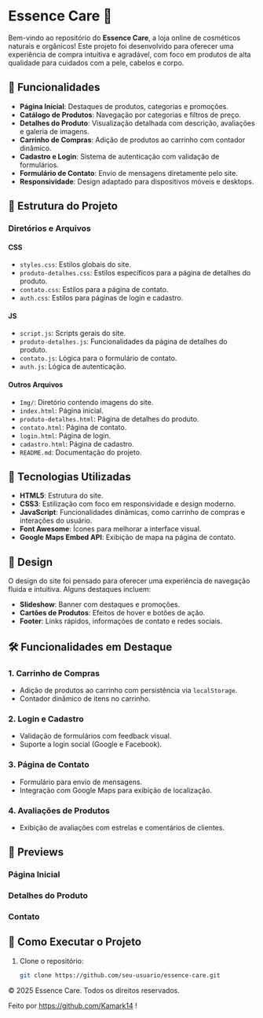 # Essence Care 🌿

Bem-vindo ao repositório do **Essence Care**, a loja online de cosméticos naturais e orgânicos! Este projeto foi desenvolvido para oferecer uma experiência de compra intuitiva e agradável, com foco em produtos de alta qualidade para cuidados com a pele, cabelos e corpo.

## 🌟 Funcionalidades

- **Página Inicial**: Destaques de produtos, categorias e promoções.
- **Catálogo de Produtos**: Navegação por categorias e filtros de preço.
- **Detalhes do Produto**: Visualização detalhada com descrição, avaliações e galeria de imagens.
- **Carrinho de Compras**: Adição de produtos ao carrinho com contador dinâmico.
- **Cadastro e Login**: Sistema de autenticação com validação de formulários.
- **Formulário de Contato**: Envio de mensagens diretamente pelo site.
- **Responsividade**: Design adaptado para dispositivos móveis e desktops.

## 📂 Estrutura do Projeto

### Diretórios e Arquivos

#### CSS
- `styles.css`: Estilos globais do site.
- `produto-detalhes.css`: Estilos específicos para a página de detalhes do produto.
- `contato.css`: Estilos para a página de contato.
- `auth.css`: Estilos para páginas de login e cadastro.

#### JS
- `script.js`: Scripts gerais do site.
- `produto-detalhes.js`: Funcionalidades da página de detalhes do produto.
- `contato.js`: Lógica para o formulário de contato.
- `auth.js`: Lógica de autenticação.

#### Outros Arquivos
- `Img/`: Diretório contendo imagens do site.
- `index.html`: Página inicial.
- `produto-detalhes.html`: Página de detalhes do produto.
- `contato.html`: Página de contato.
- `login.html`: Página de login.
- `cadastro.html`: Página de cadastro.
- `README.md`: Documentação do projeto.

## 🚀 Tecnologias Utilizadas

- **HTML5**: Estrutura do site.
- **CSS3**: Estilização com foco em responsividade e design moderno.
- **JavaScript**: Funcionalidades dinâmicas, como carrinho de compras e interações do usuário.
- **Font Awesome**: Ícones para melhorar a interface visual.
- **Google Maps Embed API**: Exibição de mapa na página de contato.

## 🎨 Design

O design do site foi pensado para oferecer uma experiência de navegação fluida e intuitiva. Alguns destaques incluem:

- **Slideshow**: Banner com destaques e promoções.
- **Cartões de Produtos**: Efeitos de hover e botões de ação.
- **Footer**: Links rápidos, informações de contato e redes sociais.

## 🛠️ Funcionalidades em Destaque

### 1. **Carrinho de Compras**
- Adição de produtos ao carrinho com persistência via `localStorage`.
- Contador dinâmico de itens no carrinho.

### 2. **Login e Cadastro**
- Validação de formulários com feedback visual.
- Suporte a login social (Google e Facebook).

### 3. **Página de Contato**
- Formulário para envio de mensagens.
- Integração com Google Maps para exibição de localização.

### 4. **Avaliações de Produtos**
- Exibição de avaliações com estrelas e comentários de clientes.

## 📸 Previews

### Página Inicial


### Detalhes do Produto


### Contato


## 📄 Como Executar o Projeto

1. Clone o repositório:
   ```bash
   git clone https://github.com/seu-usuario/essence-care.git

© 2025 Essence Care. Todos os direitos reservados.

Feito por https://github.com/Kamark14 !
